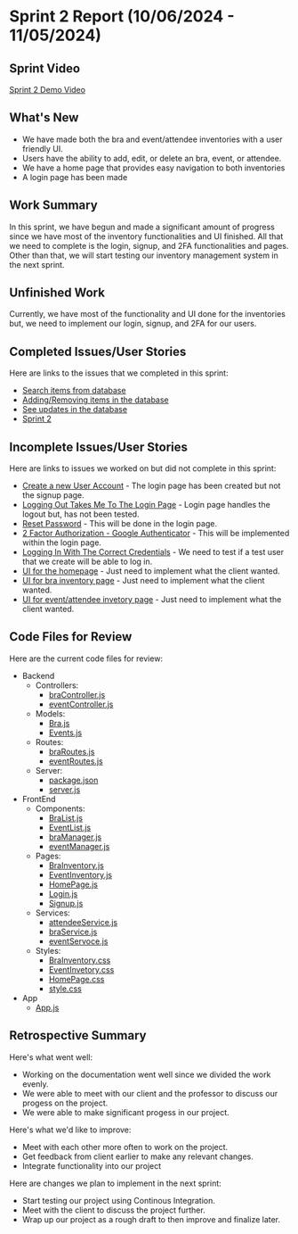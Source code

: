 # Sprint 2 Report (10/06/2024 - 11/05/2024)

## Sprint Video
[Sprint 2 Demo Video]()

## What's New
* We have made both the bra and event/attendee inventories with a user friendly UI. 
* Users have the ability to add, edit, or delete an bra, event, or attendee.
* We have a home page that provides easy navigation to both inventories
* A login page has been made



## Work Summary

In this sprint, we have begun and made a significant amount of progress since we have most of the inventory functionalities and UI finished. All that we need to complete is the login, signup, and 2FA functionalities and pages. Other than that, we will start testing our inventory management system in the next sprint.

## Unfinished Work

Currently, we have most of the functionality and UI done for the inventories but, we need to implement our login, signup, and 2FA for our users.

## Completed Issues/User Stories
Here are links to the issues that we completed in this sprint:

 * [Search items from database](https://github.com/users/JoshnaPR/projects/2/views/2?pane=issue&itemId=80006110&issue=JoshnaPR%7CACME2-BI%7C3)
 * [Adding/Removing items in the database](https://github.com/users/JoshnaPR/projects/2/views/2?pane=issue&itemId=80006153&issue=JoshnaPR%7CACME2-BI%7C2)
 * [See updates in the database](https://github.com/users/JoshnaPR/projects/2/views/2?pane=issue&itemId=83109666&issue=JoshnaPR%7CACME2-BI%7C12)
 * [Sprint 2]()

 ## Incomplete Issues/User Stories
 Here are links to issues we worked on but did not complete in this sprint:
 
 * [Create a new User Account](https://github.com/JoshnaPR/ACME2-BI/issues/9) - The login page has been created but not the signup page.
 * [Logging Out Takes Me To The Login Page](https://github.com/JoshnaPR/ACME2-BI/issues/6) - Login page handles the logout but, has not been tested.
 * [Reset Password](https://github.com/JoshnaPR/ACME2-BI/issues/5) - This will be done in the login page.
 * [2 Factor Authorization - Google Authenticator](https://github.com/JoshnaPR/ACME2-BI/issues/4) - This will be implemented within the login page.
 * [Logging In With The Correct Credentials](https://github.com/JoshnaPR/ACME2-BI/issues/1) - We need to test if a test user that we create will be able to log in.
 * [UI for the homepage](https://github.com/users/JoshnaPR/projects/2/views/2?pane=issue&itemId=83379647&issue=JoshnaPR%7CACME2-BI%7C16) - Just need to implement what the client wanted.
 * [UI for bra inventory page](https://github.com/users/JoshnaPR/projects/2/views/2?pane=issue&itemId=83379722&issue=JoshnaPR%7CACME2-BI%7C17) - Just need to implement what the client wanted.
 * [UI for event/attendee invetory page](https://github.com/users/JoshnaPR/projects/2/views/2?pane=issue&itemId=83379752&issue=JoshnaPR%7CACME2-BI%7C18) - Just need to implement what the client wanted.
 
## Code Files for Review

Here are the current code files for review:
* Backend
  * Controllers:
    * [braController.js](https://github.com/JoshnaPR/ACME2-BI/blob/main/Inventory%20Management%20System/Backend/Controllers/braController.js)
    * [eventController.js](https://github.com/JoshnaPR/ACME2-BI/blob/main/Inventory%20Management%20System/Backend/Controllers/eventController.js)
  * Models:
    * [Bra.js](https://github.com/JoshnaPR/ACME2-BI/blob/main/Inventory%20Management%20System/Backend/Models/Bra.js)
    * [Events.js](https://github.com/JoshnaPR/ACME2-BI/blob/main/Inventory%20Management%20System/Backend/Models/Events.js)
  * Routes:
    * [braRoutes.js](https://github.com/JoshnaPR/ACME2-BI/blob/main/Inventory%20Management%20System/Backend/Routes/braRoutes.js)
    * [eventRoutes.js](https://github.com/JoshnaPR/ACME2-BI/blob/main/Inventory%20Management%20System/Backend/Routes/eventRoutes.js)
  * Server:
    * [package.json](https://github.com/JoshnaPR/ACME2-BI/blob/main/Inventory%20Management%20System/Backend/package.json)
    * [server.js](https://github.com/JoshnaPR/ACME2-BI/blob/main/Inventory%20Management%20System/Backend/server.js)
* FrontEnd
  * Components:
    * [BraList.js](https://github.com/JoshnaPR/ACME2-BI/blob/main/Inventory%20Management%20System/frontend/src/components/BraList.js)
    * [EventList.js](https://github.com/JoshnaPR/ACME2-BI/blob/main/Inventory%20Management%20System/frontend/src/components/EventList.js)
    * [braManager.js](https://github.com/JoshnaPR/ACME2-BI/blob/main/Inventory%20Management%20System/frontend/src/components/braManager.js)
    * [eventManager.js](https://github.com/JoshnaPR/ACME2-BI/blob/main/Inventory%20Management%20System/frontend/src/components/eventManager.js)
  * Pages:
    * [BraInventory.js](https://github.com/JoshnaPR/ACME2-BI/blob/main/Inventory%20Management%20System/frontend/src/pages/BraInventory.js)
    * [EventInventory.js](https://github.com/JoshnaPR/ACME2-BI/blob/main/Inventory%20Management%20System/frontend/src/pages/EventInventory.js)
    * [HomePage.js](https://github.com/JoshnaPR/ACME2-BI/blob/main/Inventory%20Management%20System/frontend/src/pages/HomePage.js)
    * [Login.js](https://github.com/JoshnaPR/ACME2-BI/blob/main/Inventory%20Management%20System/frontend/src/pages/Login.js)
    * [Signup.js](https://github.com/JoshnaPR/ACME2-BI/blob/main/Inventory%20Management%20System/frontend/src/pages/Signup.js)
  * Services:
    * [attendeeService.js](https://github.com/JoshnaPR/ACME2-BI/blob/main/Inventory%20Management%20System/frontend/src/services/attendeeService.js)
    * [braService.js](https://github.com/JoshnaPR/ACME2-BI/blob/main/Inventory%20Management%20System/frontend/src/services/braService.js)
    * [eventServoce.js](https://github.com/JoshnaPR/ACME2-BI/blob/main/Inventory%20Management%20System/frontend/src/services/eventService.js)
  * Styles:
    * [BraInventory.css](https://github.com/JoshnaPR/ACME2-BI/blob/main/Inventory%20Management%20System/frontend/src/styles/BraInventory.css)
    * [EventInvetory.css](https://github.com/JoshnaPR/ACME2-BI/blob/main/Inventory%20Management%20System/frontend/src/styles/EventInventory.css)
    * [HomePage.css](https://github.com/JoshnaPR/ACME2-BI/blob/main/Inventory%20Management%20System/frontend/src/styles/HomePage.css)
    * [style.css](https://github.com/JoshnaPR/ACME2-BI/blob/main/Inventory%20Management%20System/frontend/src/styles/style.css)
* App
  * [App.js](https://github.com/JoshnaPR/ACME2-BI/blob/main/Inventory%20Management%20System/frontend/src/App.js)
  
## Retrospective Summary
Here's what went well:
  * Working on the documentation went well since we divided the work evenly.
  * We were able to meet with our client and the professor to discuss our progess on the project.
  * We were able to make significant progess in our project.
 
Here's what we'd like to improve:
   * Meet with each other more often to work on the project.
   * Get feedback from client earlier to make any relevant changes.
   * Integrate functionality into our project
  
Here are changes we plan to implement in the next sprint:
   * Start testing our project using Continous Integration.
   * Meet with the client to discuss the project further.
   * Wrap up our project as a rough draft to then improve and finalize later.
